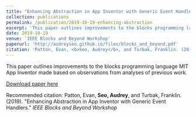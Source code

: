 ```yaml
---
title: "Enhancing Abstraction in App Inventor with Generic Event Handlers"
collection: publications
permalink: /publication/2019-10-19-enhancing-abstraction
excerpt: 'This paper outlines improvements to the blocks programming language MIT App Inventor made based on observations from analyses of previous work.'
date: 2019-10-19
venue: 'IEEE Blocks and Beyond Workshop'
paperurl: 'http://audreyseo.github.io/files/blocks_and_beyond.pdf'
citation: 'Patton, Evan, <b>Seo, Audrey</b>, and Turbak, Franklin. (2019). &quot;Enhancing Abstraction in App Inventor with Generic Event Handlers.&quot; <i>IEEE Blocks and Beyond Workshop</i>.'
---
```

This paper outlines improvements to the blocks programming language MIT App Inventor made based on observations from analyses of previous work.

[Download paper here](http://audreyseo.github.io/files/blocks_and_beyond.pdf)

Recommended citation: Patton, Evan, **Seo, Audrey**, and Turbak, Franklin. (2019). &quot;Enhancing Abstraction in App Inventor with Generic Event Handlers.&quot; _IEEE Blocks and Beyond Workshop_

